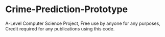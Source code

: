 # Crime-Prediction-Prototype
A-Level Computer Science Project,
Free use by anyone for any purposes,
Credit required for any publications using this code.
